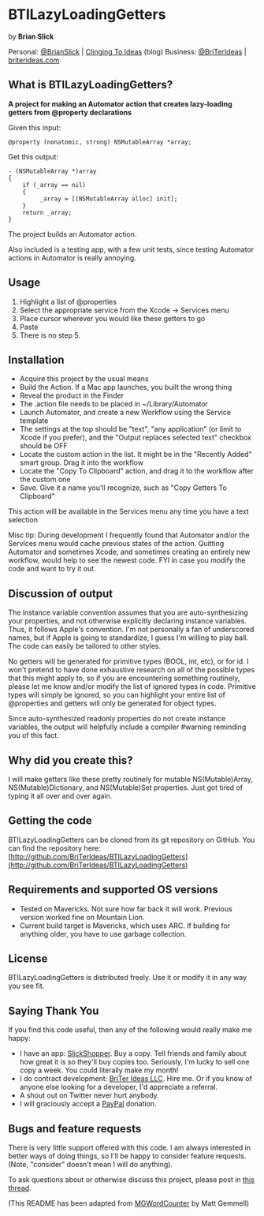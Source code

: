 # BTILazyLoadingGetters
by **Brian Slick**

Personal: [@BrianSlick](http://twitter.com/BrianSlick) | [Clinging To Ideas](http://clingingtoideas.blogspot.com) (blog)
Business: [@BriTerIdeas](http://twitter.com/BriTerIdeas) | [briterideas.com](http://briterideas.com)


## What is BTILazyLoadingGetters?

**A project for making an Automator action that creates lazy-loading getters from @property declarations**

Given this input:

```
@property (nonatomic, strong) NSMutableArray *array;
```     
Get this output:

```
- (NSMutableArray *)array
{
    if (_array == nil)
    {
         _array = [[NSMutableArray alloc] init];
    }
    return _array;
}
``` 
     
The project builds an Automator action.

Also included is a testing app, with a few unit tests, since testing Automator actions in Automator is really annoying.


## Usage

1. Highlight a list of @properties
2. Select the appropriate service from the Xcode -> Services menu
3. Place cursor wherever you would like these getters to go
4. Paste
5. There is no step 5.


## Installation

- Acquire this project by the usual means
- Build the Action.  If a Mac app launches, you built the wrong thing
- Reveal the product in the Finder
- The .action file needs to be placed in ~/Library/Automator
- Launch Automator, and create a new Workflow using the Service template
- The settings at the top should be "text", "any application" (or limit to Xcode if you prefer), and the "Output replaces selected text" checkbox should be OFF
- Locate the custom action in the list. It might be in the "Recently Added" smart group.  Drag it into the workflow
- Locate the "Copy To Clipboard" action, and drag it to the workflow after the custom one
- Save. Give it a name you'll recognize, such as "Copy Getters To Clipboard"

This action will be available in the Services menu any time you have a text selection

Misc tip: During development I frequently found that Automator and/or the Services menu would cache previous states of the action.  Quitting Automator and sometimes Xcode, and sometimes creating an entirely new workflow, would help to see the newest code. FYI in case you modify the code and want to try it out.


## Discussion of output

The instance variable convention assumes that you are auto-synthesizing your properties, and not otherwise explicitly declaring instance variables. Thus, it follows Apple's convention. I'm not personally a fan of underscored names, but if Apple is going to standardize, I guess I'm willing to play ball. The code can easily be tailored to other styles.

No getters will be generated for primitive types (BOOL, int, etc), or for id. I won't pretend to have done exhaustive research on all of the possible types that this might apply to, so if you are encountering something routinely, please let me know and/or modify the list of ignored types in code. Primitive types will simply be ignored, so you can highlight your entire list of @properties and getters will only be generated for object types.

Since auto-synthesized readonly properties do not create instance variables, the output will helpfully include a compiler #warning reminding you of this fact.


## Why did you create this?

I will make getters like these pretty routinely for mutable NS(Mutable)Array, NS(Mutable)Dictionary, and NS(Mutable)Set properties.  Just got tired of typing it all over and over again.


## Getting the code

BTILazyLoadingGetters can be cloned from its git repository on GitHub. You can find the repository here: [http://github.com/BriTerIdeas/BTILazyLoadingGetters](http://github.com/BriTerIdeas/BTILazyLoadingGetters)


## Requirements and supported OS versions

- Tested on Mavericks.  Not sure how far back it will work.  Previous version worked fine on Mountain Lion.
- Current build target is Mavericks, which uses ARC.  If building for anything older, you have to use garbage collection.


## License

BTILazyLoadingGetters is distributed freely.  Use it or modify it in any way you see fit.


## Saying Thank You

If you find this code useful, then any of the following would really make me happy:

- I have an app: [SlickShopper](https://itunes.apple.com/us/app/slickshopper-2/id434077651?mt=8). Buy a copy. Tell friends and family about how great it is so they'll buy copies too.  Seriously, I'm lucky to sell one copy a week.  You could literally make my month!
- I do contract development: [BriTer Ideas LLC](http://www.briterideas.com/services.shtml). Hire me. Or if you know of anyone else looking for a developer, I'd appreciate a referral.
- A shout out on Twitter never hurt anybody.
- I will graciously accept a [PayPal](http://bit.ly/AW4Cc) donation.


## Bugs and feature requests

There is very little support offered with this code.  I am always interested in better ways of doing things, so I'll be happy to consider feature requests.  (Note, "consider" doesn't mean I will do anything).

To ask questions about or otherwise discuss this project, please post in [this thread](http://iphonedevsdk.com/forum/iphone-sdk-development/112883-free-utility-for-lazy-loading-getters.html).

(This README has been adapted from [MGWordCounter](https://github.com/mattgemmell/MGWordCounter) by Matt Gemmell)
